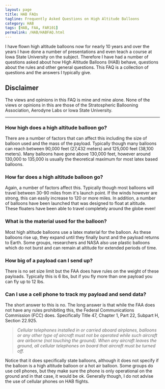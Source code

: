 ```yaml
---
layout: page
title: HAB FAQs
tagline: Frequently Asked Questions on High Altitude Balloons
category: HAB
tags: [HAB, FAA, FAR101]
permalink: /HAB/HABFAQ.html
---
```


I have flown high altitude balloons now for nearly 10 years and over the years I have done a number of presentations and even teach a course at Iowa State University on the subject.  Therefore I have had a number of questions asked about how High Altitude Balloons (HAB) behave, questions about the rules and other general questions.  This FAQ is a collection of questions and the answers I typically give.

Disclaimer
----------
The views and opinions in this FAQ is mine and mine alone.  None of the views or opinions in this are those of the Stratospheric Ballooning Association, Aerodyne Labs or Iowa State University.  

* * *

### How high does a high altitude balloon go?

There are a number of factors that can affect this including the size of balloon used and the mass of the payload.  Typically though many balloons can reach between 90,000 feet (27,432 meters) and 125,000 feet (38,100 meters).  Many balloons have gone above 130,000 feet, however around 130,000 to 135,000 is usually the theoretical maximum for most latex based balloons.  

### How far does a high altitude balloon go?

Again, a number of factors affect this.  Typically though most balloons will travel between 30-90 miles from it's launch point.  If the winds however are strong, this can easily increase to 120 or more miles.  In addition, a number of balloons have been launched that was designed to float at altitude.  These floaters have been able to travel completely around the globe even!

### What is the material used for the balloon?

Most high altitude balloons use a latex material for the balloon.  As these balloons rise up, they expand until they finally burst and the payload returns to Earth.  Some groups, researchers and NASA also use plastic balloons which do not burst and can remain at altitude for extended periods of time.

### How big of a payload can I send up?

There is no set size limit but the FAA does have rules on the weight of these payloads.  Typically this is 6 lbs, but if you fly more than one payload you can fly up to 12 lbs.  

### Can I use a cell phone to track my payload and send data?

The short answer to this is no.  The long answer is that while the FAA does not have any rules prohibiting this, the Federal Communications Commission (FCC) does.  Specifically Title 47, Chapter 1, Part 22, Subpart H, Section 22.925.  

> *Cellular telephones installed in or carried aboard airplanes, balloons or any other type of aircraft must not be operated while such aircraft are airborne (not touching the ground). When any aircraft leaves the ground, all cellular telephones on board that aircraft must be turned off.* 

Notice that it does specifically state balloons, although it does not specify if the balloon is a high altitude balloon or a hot air balloon.  Some groups do use cell phones, but they make sure the phone is only operational on the ground and in that case, it would be ok.  Generally though, I do not advise the use of cellular phones on HAB flights.
